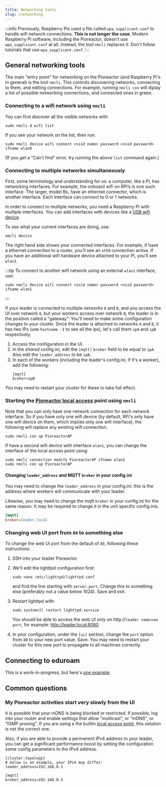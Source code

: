 ```yaml
---
title: Networking tools
slug: /networking
---
```


:::info
Previously, Raspberry Pis used a file called `wpa_supplicant.conf` to handle wifi network connections. **This is not longer the case**. Modern Raspberry Pi software, including the Pioreactor, doesn't use `wpa_supplicant.conf` at all. Instead, the tool `nmcli` replaces it. Don't follow tutorials that use `wpa_supplicant.conf`.
:::


## General networking tools

The main "entry point" for networking on the Pioreactor (and Raspberry Pi's in general) is the tool `nmcli`. This controls discovering networks, connecting to them, and editing connections. For example, running `nmcli con` will diplay a list of possible networking connections, and connected ones in green.

### Connecting to a wifi network using `nmcli`

You can first discover all the visible networks with:

```
sudo nmcli d wifi list
```

If you see your network on the list, then run:


```
sudo nmcli device wifi connect <ssid name> password <ssid password> ifname wlan0
```

(If you get a "Can't find" error, try running the above `list` command again.)

### Connecting to multiple networks simultaneously

First, some terminology and understanding for us: a computer, like a Pi, has networking interfaces. For example, the onboard wifi on RPi’s is one such interface. The larger, model Bs, have an ethernet connector, which is another interface. Each interface can connect to 0 or 1 networks.

In order to connect to multiple networks, you need a Raspberry Pi with multiple interfaces. You can add interfaces with devices like a [USB wifi device](https://forum.pioreactor.com/t/connecting-more-workers-to-cluster/330/3).

To see what your current interfaces are doing, use:
```
nmcli device
```

The right hand side shows your connected interfaces. For example, if have a ethernet connection to a router, you'll see an `eth0` connection active. If you have an additional wifi hardware device attached to your Pi, you'll see `wlan1`.

:::tip
To connect to another wifi network using an external `wlan1` interface, use:

```
sudo nmcli device wifi connect <ssid name> password <ssid password> ifname wlan1
```
:::

If your leader is connected to multiple networks `A` and `B`, and you access the UI over network `A`, but your workers access over network `B`, the leader is in the position called a "gateway". You'll need to make some configuration changes to your cluster. Since the leader is attached to networks `A` and `B`, it has two IPs (use `hostname -I` to see all the ips), let's call them `ipA` and `ipB` respectively.

1. Access the configuration in the UI.
2. In the _shared_ config.ini, edit the `[mqtt]` `broker` field to be equal to `ipA`. Also edit the `leader_address` to be `ipB`.
3. In each of the workers (including the leader's config.ini, if it's a worker), add the following:
   ```
   [mqtt]
   broker=ipB
   ```

You may need to restart your cluster for these to take full effect.



### Starting the [Pioreactor local access](/user-guide/local-access-point) point using `nmcli`

Note that you can only have one network connection for each network interface. So if you have only one wifi device (by default, RPi's only have one wifi device on them, which implies only one wifi interface), the following will replace any existing wifi connection.

```
sudo nmcli con up PioreactorAP
```

If have a second wifi device with interface `wlan1`, you can change the interface of the local access point using:

```
sudo nmcli connection modify PioreactorAP ifname wlan1
sudo nmcli con up PioreactorAP
```


#### Changing `leader_address` and MQTT `broker` in your config.ini

You may need to change the `leader_address` in your config.ini: this is the address where workers will communicate with your leader.

Likewise, you may need to change the mqtt `broker` in your config.ini for the same reason. It may be required to change it in the unit specific config.inis.

```ini title="config_worker01.ini"
[mqtt]
broker=leader.local
```


### Changing web UI port from `80` to something else

To change the web UI port from the default of `80`, following these instructions:

1. SSH into your leader Pioreactor.
2. We'll edit the lighttpd configuration first: 
   ```
   sudo nano /etc/lighttpd/lighttpd.conf
   ```

   and find the line starting with `server.port`. Change this to something else (preferably not a value below 1024). Save and exit.

3. Restart lighttpd with:
   ```
   sudo systemctl restart lighttpd.service
   ```
   You should be able to access the web UI only on http://`leader name`:`new port`, for example: http://leader.local:8080

4. In your configuration, under the `[ui]` section, change the `port` option from `80` to your new port value. Save. You may need to restart your cluster for this new port to propagate to all machines correctly. 


## Connecting to eduroam

This is a work-in-progress, but here's [one example](https://forum.pioreactor.com/t/connecting-more-workers-to-cluster/330/3#connecting-to-eduroam-2).


## Common questions

### My Pioreactor activities start very slowly from the UI

It is possible that your mDNS is being blocked or restricted. If possible, log into your router and enable settings that allow "multicast", or "mDNS", or "IGMP proxing". If you are using a the builtin [local access point](/user-guide/local-access-point), this solution is not the correct one.

Also, if you are able to provide a permanent IPv4 address to your leader, you can get a significant performance boost by setting the configuration some config parameters to the IPv4 address.

```
[cluster.topology]
# below is an example, your IPv4 may differ:
leader_address=192.168.0.3

[mqtt]
broker_address=192.168.0.3

```
